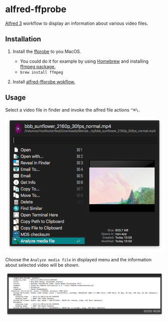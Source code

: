 # alfred-ffprobe
[Alfred 3][1] workflow to display an information about various video files.


## Installation

1) Install the [ffprobe][2] to you MacOS.

   - You could do it for example by using [Homebrew][3] and installing [ffmpeg package.][4]
   - ````brew install ffmpeg````
2) Install [alfred-ffprobe wokflow.][5]

## Usage

Select a video file in finder and invoke the alfred file actions <kbd>⌃﻿⌘\\</kbd>.

![Alfred actions screenshot](doc/images/alfred-actions.png?raw=true "")

Choose the `Analyze media file` in displayed menu and the information about selected video will be shown.

![alfred-ffprobe results screenshot](doc/images/alfred-ffprobe-results.png?raw=true "")

[1]: https://www.alfredapp.com/
[2]: https://ffmpeg.org/ffprobe.html
[3]: https://brew.sh/
[4]: http://brewformulas.org/Ffmpeg
[5]: https://github.com/vookimedlo/alfred-ffprobe/releases/latest
